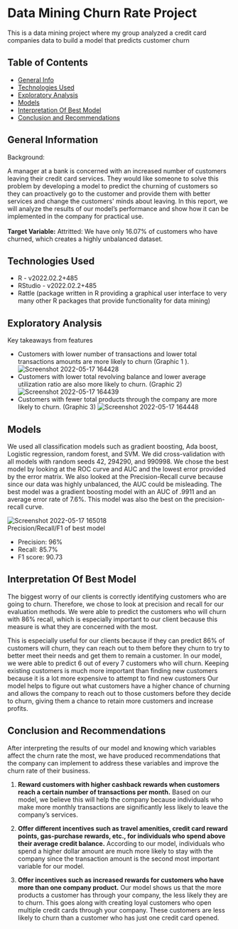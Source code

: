 # Data Mining Churn Rate Project
This is a data mining project where my group analyzed a credit card companies data to build a model that predicts customer churn
## Table of Contents
* [General Info](#general-information)
* [Technologies Used](#technologies-used)
* [Exploratory Analysis](#Exploratory-Analysis)
* [Models](#Models)
* [Interpretation Of Best Model](#Interpretation-Of-Best-Model)
* [Conclusion and Recommendations ](#Conclusion-and-Recommendations )


## General Information
Background:  

A manager at a bank is concerned with an increased number of customers leaving their credit card services. They would like someone to solve this problem by developing a model to predict the churning of customers so they can proactively go to the customer and provide them with better services and change the customers' minds about leaving. In this report, we will analyze the results of our model’s performance and show how it can be implemented in the company for practical use. 
<br/> <br/>
**Target Variable:** Attritted: We have only 16.07% of customers who have churned, which creates a highly unbalanced dataset. 
## Technologies Used
- R - v2022.02.2+485
- RStudio - v2022.02.2+485
- Rattle (package written in R providing a graphical user interface to very many other R packages that provide functionality for data mining)

## Exploratory Analysis
Key takeaways from features 

- Customers with lower number of transactions and lower total transactions amounts are more likely to churn (Graphic 1 ).  
  ![Screenshot 2022-05-17 164428](https://user-images.githubusercontent.com/90923213/168915337-b4d54a74-a5a6-4754-b9f7-bbc134faf60b.png)
- Customers with lower total revolving balance and lower average utilization ratio are also more likely to churn. (Graphic 2)  <br/>
   ![Screenshot 2022-05-17 164439](https://user-images.githubusercontent.com/90923213/168915335-c669b349-5d41-48b1-b1ed-a856c931c7f1.png)
- Customers with fewer total products through the company are more likely to churn. (Graphic 3) 
   ![Screenshot 2022-05-17 164448](https://user-images.githubusercontent.com/90923213/168915334-c016757d-b87d-42b8-a485-433d2dd7daab.png)

## Models
We used all classification models such as gradient boosting, Ada boost, Logistic regression, random forest, and SVM. We did cross-validation with all models with random seeds 42, 294290, and 990998. We chose the best model by looking at the ROC curve and AUC and the lowest error provided by the error matrix. We also looked at the Precision-Recall curve because since our data was highly unbalanced, the AUC could be misleading. The best model was a gradient boosting model with an AUC of .9911 and an average error rate of 7.6%.  This model was also the best on the precision-recall curve.  

![Screenshot 2022-05-17 165018](https://user-images.githubusercontent.com/90923213/168915960-714cf766-75dc-44fc-b68c-94824ea2f91c.png) <br/>
Precision/Recall/F1 of best model
- Precision: 96% 
- Recall: 85.7% 
- F1 score: 90.73 

## Interpretation Of Best Model
The biggest worry of our clients is correctly identifying customers who are going to churn. Therefore, we chose to look at precision and recall for our evaluation methods. We were able to predict the customers who will churn with 86% recall, which is especially important to our client because this measure is what they are concerned with the most.  

This is especially useful for our clients because if they can predict 86% of customers will churn, they can reach out to them before they churn to try to better meet their needs and get them to remain a customer. In our model, we were able to predict 6 out of every 7 customers who will churn. Keeping existing customers is much more important than finding new customers because it is a lot more expensive to attempt to find new customers Our model helps to figure out what customers have a higher chance of churning and allows the company to reach out to those customers before they decide to churn, giving them a chance to retain more customers and increase profits. 

## Conclusion and Recommendations 
After interpreting the results of our model and knowing which variables affect the churn rate the most, we have produced recommendations that the company can implement to address these variables and improve the churn rate of their business.  

1. **Reward customers with higher cashback rewards when customers reach a certain number of transactions per month.** Based on our model, we believe this will help the company because individuals who make more monthly transactions are significantly less likely to leave the company’s services.  

2. **Offer different incentives such as travel amenities, credit card reward points, gas-purchase rewards, etc., for individuals who spend above their average credit balance.** According to our model, individuals who spend a higher dollar amount are much more likely to stay with the company since the transaction amount is the second most important variable for our model. 

3. **Offer incentives such as increased rewards for customers who have more than one company product.** Our model shows us that the more products a customer has through your company, the less likely they are to churn. This goes along with creating loyal customers who open multiple credit cards through your company. These customers are less likely to churn than a customer who has just one credit card opened.  

